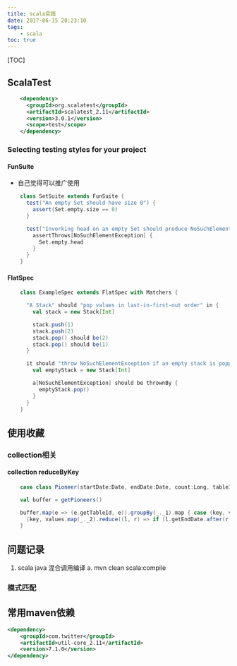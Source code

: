 ```yaml
---
title: scala实践
date: 2017-06-15 20:23:10
tags:
    - scala
toc: true
---
```


[TOC]



## ScalaTest
``` xml
    <dependency>
      <groupId>org.scalatest</groupId>
      <artifactId>scalatest_2.11</artifactId>
      <version>3.0.1</version>
      <scope>test</scope>
    </dependency>
```

### Selecting testing styles for your project
#### FunSuite
- 自己觉得可以推广使用
``` scala
    class SetSuite extends FunSuite {
      test("An empty Set should have size 0") {
        assert(Set.empty.size == 0)
      }

      test("Invorking head on an empty Set should produce NoSuchElementException") {
        assertThrows[NoSuchElementException] {
          Set.empty.head
        }
      }
    }
```

#### FlatSpec
``` scala
    class ExampleSpec extends FlatSpec with Matchers {

      "A Stack" should "pop values in last-in-first-out order" in {
        val stack = new Stack[Int]

        stack.push(1)
        stack.push(2)
        stack.pop() should be(2)
        stack.pop() should be(1)
      }

      it should "throw NoSuchElementException if an empty stack is popped" in {
        val emptyStack = new Stack[Int]

        a[NoSuchElementException] should be thrownBy {
          emptyStack.pop()
        }
      }
    }
```


## 使用收藏
### collection相关
#### collection reduceByKey
``` scala
    case class Pioneer(startDate:Date, endDate:Date, count:Long, tableId:Int)

    val buffer = getPioneers()

    buffer.map(e => (e.getTableId, e)).groupBy(_._1).map { case (key, values) =>
      (key, values.map(_._2).reduce((l, r) => if (l.getEndDate.after(r.getEndDate)) l else r))
    }
```



## 问题记录
1. scala java 混合调用编译
  a. mvn clean scala:compile



### 模式匹配


## 常用maven依赖
``` xml
<dependency>
    <groupId>com.twitter</groupId>
    <artifactId>util-core_2.11</artifactId>
    <version>7.1.0</version>
</dependency>
```
